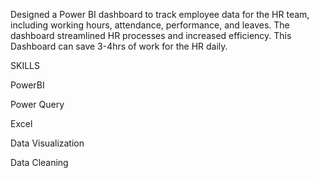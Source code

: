 Designed a Power BI dashboard to track employee data for the HR team, including working hours, attendance, performance, and leaves. The dashboard streamlined HR processes and increased efficiency. This Dashboard can save 3-4hrs of work for the HR daily.

SKILLS

PowerBI

Power Query

Excel

Data Visualization

Data Cleaning

